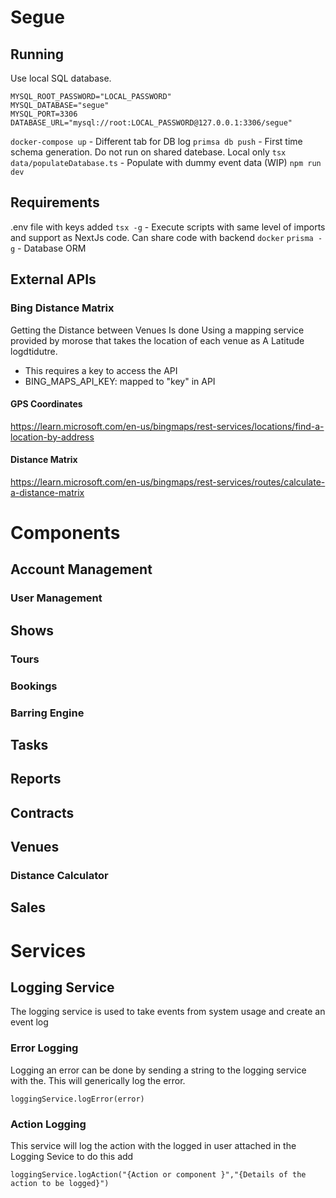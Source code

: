 # Segue

## Running

Use local SQL database.

```
MYSQL_ROOT_PASSWORD="LOCAL_PASSWORD"
MYSQL_DATABASE="segue"
MYSQL_PORT=3306
DATABASE_URL="mysql://root:LOCAL_PASSWORD@127.0.0.1:3306/segue"
```

`docker-compose up` - Different tab for DB log
`primsa db push` - First time schema generation. Do not run on shared datebase. Local only
`tsx data/populateDatabase.ts` - Populate with dummy event data (WIP)
`npm run dev`

## Requirements

.env file with keys added 
`tsx -g` - Execute scripts with same level of imports and support as NextJs code. Can share code with backend
`docker`
`prisma -g` - Database ORM

## External APIs 
### Bing Distance Matrix

Getting the Distance between Venues Is done Using a mapping service provided by morose that takes the location of 
each venue as A Latitude logdtidutre. 

- This requires a key to access the API 
- BING_MAPS_API_KEY: mapped to "key" in API
 
#### GPS Coordinates
https://learn.microsoft.com/en-us/bingmaps/rest-services/locations/find-a-location-by-address



#### Distance Matrix
https://learn.microsoft.com/en-us/bingmaps/rest-services/routes/calculate-a-distance-matrix

# Components
## Account Management
### User Management
## Shows
### Tours
### Bookings
### Barring Engine
## Tasks
## Reports
## Contracts
## Venues
### Distance Calculator
## Sales

# Services
## Logging Service

The logging service is used to take events from system usage and create an event log
### Error Logging

Logging an error can be done by sending a string to the logging service with the. This will generically log the error. 

`loggingService.logError(error)`

### Action Logging

This service will log the action with the logged in user attached in the Logging Sevice to do this add

`loggingService.logAction("{Action or component }","{Details of the action to be logged}")`
